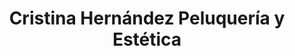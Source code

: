 ---
title: "Cristina Hernández Peluquería y Estética"
url: /majadahonda/cristina-hernandez-peluqueria-y-estetica/
shop: peluquería
---